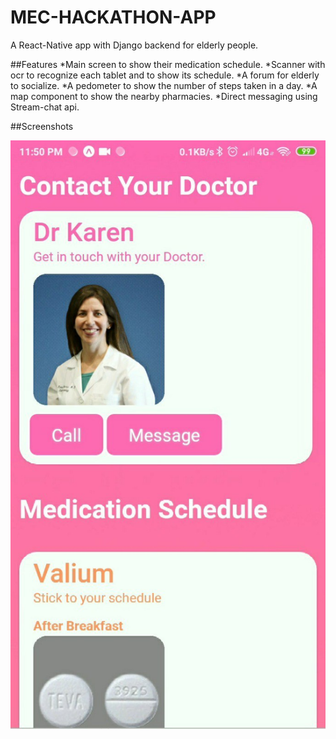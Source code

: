 # MEC-HACKATHON-APP
A React-Native app with Django backend for elderly people. 

##Features
*Main screen to show their medication schedule.
*Scanner with ocr to recognize each tablet and to show its schedule.
*A forum for elderly to socialize.
*A pedometer to show the number of steps taken in a day.
*A map component to show the nearby pharmacies.
*Direct messaging using Stream-chat api.

##Screenshots

![Mainscreen](./assets/images/photo6258243276054308928.jpg)



